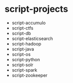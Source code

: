 # script-projects
- script-accumulo
- script-ctfs
- script-db
- script-elasticsearch
- script-hadoop
- script-java
- script-os
- script-python
- script-solr
- script-spark
- script-zookeeper
